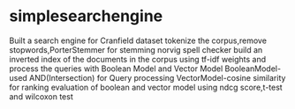 # simplesearchengine

Built a search engine for Cranfield dataset
tokenize the corpus,remove stopwords,PorterStemmer for stemming
norvig spell checker
build an inverted index of the documents in the corpus using tf-idf weights and process the queries with Boolean Model and Vector Model
BooleanModel-used AND(Intersection) for Query processing
VectorModel-cosine similarity for ranking
evaluation of boolean and vector model using ndcg score,t-test and wilcoxon test